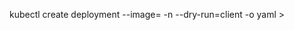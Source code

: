 kubectl create deployment <deployment-name> --image=<image-name> -n <namespace-name> --dry-run=client -o yaml > <defination-file-to-be-created-name>


